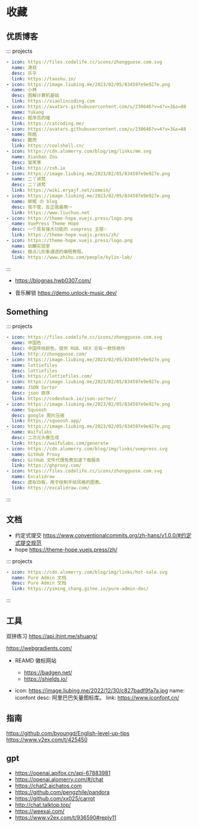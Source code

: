 # 收藏

## 优质博客

::: projects

```yaml
- icon: https://files.codelife.cc/icons/zhongguose.com.svg
  name: 涛叔
  desc: 乐乎
  link: https://taoshu.in/
- icon: https://image.liubing.me/2023/02/05/834597e9e927e.png
  name: 小林
  desc: 图解计算机基础
  link: https://xiaolincoding.com
- icon: https://avatars.githubusercontent.com/u/230646?v=4?v=3&s=88
  name: Yukang
  desc: 程序员的喵
  link: https://catcoding.me/
- icon: https://avatars.githubusercontent.com/u/230646?v=4?v=3&s=88
  name: 陈皓
  desc: 酷壳
  link: https://coolshell.cn/
- icon: https://cdn.alomerry.com/blog/img/links/me.svg
  name: Xiaohan Zou
  desc: 邹笑寒
  link: https://zxh.io
- icon: https://image.liubing.me/2023/02/05/834597e9e927e.png
  name: 二丫讲梵
  desc: 二丫讲梵
  link: https://wiki.eryajf.net/comein/
- icon: https://image.liubing.me/2023/02/05/834597e9e927e.png
  name: 柳婼 の blog
  desc: 我不管，反正我最萌～
  link: https://www.liuchuo.net
- icon: https://theme-hope.vuejs.press/logo.png
  name: VuePress Theme Hope
  desc: 一个具有强大功能的 vuepress 主题✨
  link: https://theme-hope.vuejs.press/zh/
- icon: https://theme-hope.vuejs.press/logo.png
  name: 幼麟实验室
  desc: 做点儿形象通透的编程教程。
  link: https://www.zhihu.com/people/kylin-lab/
```

:::

- https://blognas.hwb0307.com/

- 音乐解锁 https://demo.unlock-music.dev/

## Something

::: projects

```yaml
- icon: https://files.codelife.cc/icons/zhongguose.com.svg
  name: 中国色
  desc: 中国传统颜色，提供 RGB、HEX 总有一款惊艳你
  link: http://zhongguose.com/
- icon: https://image.liubing.me/2023/02/05/834597e9e927e.png
  name: lottiefiles
  desc: lottiefiles
  link: https://lottiefiles.com/
- icon: https://image.liubing.me/2023/02/05/834597e9e927e.png
  name: JSON Sorter
  desc: json 排序
  link: https://codeshack.io/json-sorter/
- icon: https://image.liubing.me/2023/02/05/834597e9e927e.png
  name: Squoosh
  desc: google 图片压缩
  link: https://squoosh.app/
- icon: https://image.liubing.me/2023/02/05/834597e9e927e.png
  name: Waifulabs
  desc: 二次元头像生成
  link: https://waifulabs.com/generate
- icon: https://cdn.alomerry.com/blog/img/links/vuepress.svg
  name: GitHub Proxy
  desc: GitHub 文件代理免费加速下载服务
  link: https://ghproxy.com/
- icon: https://files.codelife.cc/icons/zhongguose.com.svg
  name: Excalidraw
  desc: 虚拟白板，用于绘制手绘风格的图表。
  link: https://excalidraw.com/
```

:::

## 文档

- 约定式提交 https://www.conventionalcommits.org/zh-hans/v1.0.0/#约定式提交规范
- hope https://theme-hope.vuejs.press/zh/

::: projects

```yaml
- icon: https://cdn.alomerry.com/blog/img/links/hot-sale.svg
  name: Pure Admin 文档
  desc: Pure Admin 文档
  link: https://yiming_chang.gitee.io/pure-admin-doc/
```

:::

## 工具

双拼练习 https://api.ihint.me/shuang/

https://webgradients.com/

- REAMD 徽标网站
  - https://badgen.net/
  - https://shields.io/

- icon: https://image.liubing.me/2022/12/30/c827badf9fa7a.jpg
  name: iconfont
  desc: 阿里巴巴矢量图标库。
  link: https://www.iconfont.cn/

## 指南 

https://github.com/byoungd/English-level-up-tips https://www.v2ex.com/t/425450

## gpt

- https://openai.apifox.cn/api-67883981
- https://openai.alomerry.com/#/chat
- https://chat2.aichatos.com
- https://github.com/pengzhile/pandora
- https://github.com/xx025/carrot
- http://chat.talktop.top/
- https://weexai.com/
- https://www.v2ex.com/t/936590#reply11